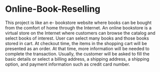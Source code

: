 # Online-Book-Reselling

<p>
  This project is like an e- bookstore website where books can be bought from the comfort of home through the Internet.   An online bookstore is a virtual store on the Internet where customers can browse the catalog and select books of interest. User can select many books and those books stored in cart. At checkout time, the items in the shopping cart will be presented as an order. At that time, more information will be needed to complete the transaction. Usually, the customer will be asked to fill the basic details or select a billing address, a shipping address, a shipping option, and payment information such as credit card number.
</p>
